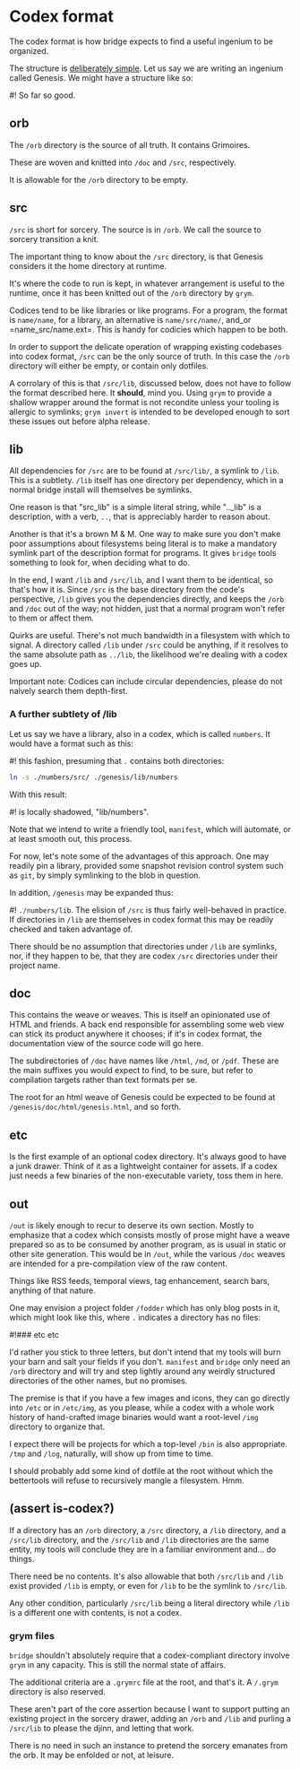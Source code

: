 # Codex format


  The codex format is how bridge expects to find a useful ingenium to be
organized. 


The structure is [deliberately simple](#assert-is-codex).  Let us say we are
writing an ingenium called Genesis.  We might have a structure like so:

#!
So far so good. 

## orb

  The `````/orb````` directory is the source of all truth. It contains Grimoires.


These are woven and knitted into `````/doc````` and `````/src`````, respectively.


It is allowable for the `````/orb````` directory to be empty. 


## src

`````/src````` is short for sorcery.  The source is in `````/orb`````.  We call the source to
sorcery transition a knit. 


  The important thing to know about the `````/src````` directory, is that Genesis 
considers it the home directory at runtime. 


It's where the code to run is kept, in whatever arrangement is useful to
the runtime, once it has been knitted out of the `````/orb````` directory by `````grym`````.


Codices tend to be like libraries or like programs.  For a program, the 
format is `````name/name`````, for a library, an alternative is `````name/src/name/`````,
and_or =name_src/name.ext=.  This is handy for codicies which happen to be
both.


In order to support the delicate operation of wrapping existing codebases
into codex format, `````/src````` can be the only source of truth. In this case
the `````/orb````` directory will either be empty, or contain only dotfiles. 


A corrolary of this is that `````/src/lib`````, discussed below, does not have
to follow the format described here.  It **should**, mind you.  Using `````grym`````
to provide a shallow wrapper around the format is not recondite unless your
tooling is allergic to symlinks; `````grym invert````` is intended to be developed
enough to sort these issues out before alpha release.


## lib

  All dependencies for `````/src````` are to be found at `````/src/lib/`````, a symlink to
`````/lib`````.  This is a subtlety.  `````/lib````` itself has one directory per dependency,
which in a normal bridge install will themselves be symlinks. 


One reason is that "src_lib" is a simple literal string, while ".._lib" is a
description, with a verb, `````..`````, that is appreciably harder to reason about. 


Another is that it's a brown M & M. One way to make sure you don't make poor
assumptions about filesystems being literal is to make a mandatory symlink part
of the description format for programs.  It gives `````bridge````` tools something to
look for, when deciding what to do.


In the end, I want `````/lib````` and `````/src/lib`````, and I want them to be identical, so
that's how it is. Since `````/src````` is the base directory from the code's 
perspective, `````/lib````` gives you the dependencies directly, and keeps the `````/orb`````
and `````/doc````` out of the way; not hidden, just that a normal program won't refer
to them or affect them.


Quirks are useful.  There's not much bandwidth in a filesystem with which to 
signal. A directory called `````/lib````` under `````/src````` could be anything, if it
resolves to the same absolute path as `````../lib`````, the likelihood we're dealing
with a codex goes up. 


Important note: Codices can include circular dependencies, please do not 
naively search them depth-first. 


### A further subtlety of /lib

Let us say we have a library, also in a codex, which is called `````numbers`````. It
would have a format such as this:

#!
this fashion, presuming that `````.````` contains both directories:

```sh
ln -s ./numbers/src/ ./genesis/lib/numbers
```

With this result:

#!
is locally shadowed, "lib/numbers". 


Note that we intend to write a friendly tool, `````manifest`````, which will automate,
or at least smooth out, this process. 


For now, let's note some of the advantages of this approach.  One may readily
pin a library, provided some snapshot revision control system such as `````git`````,
by simply symlinking to the blob in question.


In addition, `````/genesis````` may be expanded thus:

#!
`````./numbers/lib`````.  The elision of `````/src````` is thus fairly well-behaved in
practice.  If directories in `````/lib````` are themselves in codex format this
may be readily checked and taken advantage of.


There should be no assumption that directories under `````/lib````` are symlinks,
nor, if they happen to be, that they are codex `````/src````` directories under
their project name. 


## doc

  This contains the weave or weaves.  This is itself an opinionated use of HTML
and friends.  A back end responsible for assembling some web view can stick its
product anywhere it chooses; if it's in codex format, the documentation view of the source code will go here.


The subdirectories of `````/doc````` have names like `````/html`````, `````/md`````, or `````/pdf`````. These
are the main suffixes you would expect to find, to be sure, but refer to 
compilation targets rather than text formats per se. 


The root for an html weave of Genesis could be expected to be found at `````/genesis/doc/html/genesis.html`````, and so forth. 


## etc

  Is the first example of an optional codex directory.  It's always good to
have a junk drawer.  Think of it as a lightweight container for assets.  If
a codex just needs a few binaries of the non-executable variety, toss them in
here.

## out

  `````/out````` is likely enough to recur to deserve its own section.  Mostly to 
emphasize that a codex which consists mostly of prose might have a weave
prepared so as to be consumed by another program, as is usual in static or
other site generation.  This would be in `````/out`````, while the various `````/doc`````
weaves are intended for a pre-compilation view of the raw content.


Things like RSS feeds, temporal views, tag enhancement, search bars,
anything of that nature. 


One may envision a project folder `````/fodder````` which has only blog posts in it,
which might look like this, where `````.````` indicates a directory has no files:

#!### etc etc

  I'd rather you stick to three letters, but don't intend that my tools will
burn your barn and salt your fields if you don't. `````manifest````` and `````bridge````` only
need an `````/orb````` directory and will try and step lightly around any weirdly 
structured directories of the other names, but no promises. 


The premise is that if you have a few images and icons, they can go directly
into `````/etc````` or in `````/etc/img`````, as you please, while a codex with a whole work
history of hand-crafted image binaries would want a root-level `````/img````` 
directory to organize that.


I expect there will be projects for which a top-level `````/bin````` is also
appropriate. `````/tmp````` and `````/log`````, naturally, will show up from time to time. 


I should probably add some kind of dotfile at the root without which the
bettertools will refuse to recursively mangle a filesystem.  Hmm.


## (assert is-codex?)

  If a directory has an `````/orb````` directory, a `````/src`````  directory, a `````/lib`````
directory, and a `````/src/lib````` directory, and the `````/src/lib````` and `````/lib````` 
directories are the same entity, my tools will conclude they are in a 
familiar environment and... do things. 


There need be no contents.  It's also allowable that both `````/src/lib````` and
`````/lib````` exist provided `````/lib````` is empty, or even for `````/lib````` to be the symlink
to `````/src/lib`````.


Any other condition, particularly `````/src/lib````` being a literal directory while
`````/lib````` is a different one with contents, is not a codex. 



### grym files

`````bridge````` shouldn't absolutely require that a codex-compliant directory
involve `````grym````` in any capacity.  This is still the normal state of affairs.


The additional criteria are a `````.grymrc````` file at the root, and that's it. 
A `````/.grym````` directory is also reserved. 


These aren't part of the core assertion because I want to support putting 
an existing project in the sorcery drawer, adding an `````/orb````` and `````/lib`````
and purling a `````/src/lib````` to please the djinn, and letting that work.


There is no need in such an instance to pretend the sorcery emanates from 
the orb.  It may be enfolded or not, at leisure. 
